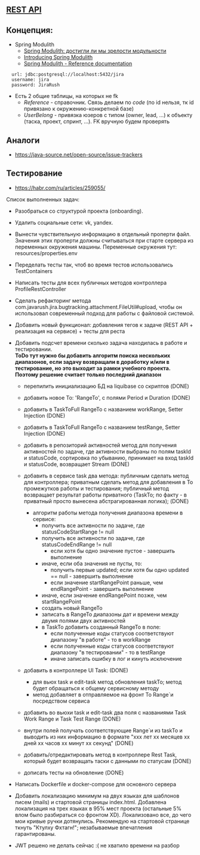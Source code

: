 ## [REST API](http://localhost:8080/doc)

## Концепция:

- Spring Modulith
    - [Spring Modulith: достигли ли мы зрелости модульности](https://habr.com/ru/post/701984/)
    - [Introducing Spring Modulith](https://spring.io/blog/2022/10/21/introducing-spring-modulith)
    - [Spring Modulith - Reference documentation](https://docs.spring.io/spring-modulith/docs/current-SNAPSHOT/reference/html/)

```
  url: jdbc:postgresql://localhost:5432/jira
  username: jira
  password: JiraRush
```

- Есть 2 общие таблицы, на которых не fk
    - _Reference_ - справочник. Связь делаем по _code_ (по id нельзя, тк id привязано к окружению-конкретной базе)
    - _UserBelong_ - привязка юзеров с типом (owner, lead, ...) к объекту (таска, проект, спринт, ...). FK вручную будем
      проверять

## Аналоги

- https://java-source.net/open-source/issue-trackers

## Тестирование

- https://habr.com/ru/articles/259055/

Список выполненных задач:
- Разобраться со структурой проекта (onboarding).
- Удалить социальные сети: vk, yandex.
- Вынести чувствительную информацию в отдельный проперти файл. 
Значения этих проперти должны считываться при старте сервера из переменных окружения машины.
Переменные окружения тут: resources/properties.env
- Переделать тесты так, чтоб во время тестов использовались TestContainers
- Написать тесты для всех публичных методов контроллера ProfileRestController
- Сделать рефакторинг метода com.javarush.jira.bugtracking.attachment.FileUtil#upload,
чтобы он использовал современный подход для работы с файловой системой.
- Добавить новый функционал: добавления тегов к задаче (REST API + реализация на сервисе) + тесты для реста
- Добавить подсчет времени сколько задача находилась в работе и тестировании. </br>
**ToDo тут нужно бы добавить алгоритм поиска нескольких диапазонов, если задачу возвращали в доработку и/или в тестирование, но это выходит за рамки учебного проекта. Поэтому решение считает только последний диапазон**</br>
  - перепилить инициализацию БД на liquibase со скриптов (DONE)
  - добавить новое To: 'RangeTo', с полями Period и Duration (DONE)
  - добавить в TaskToFull RangeTo с названием workRange, Setter Injection (DONE)
  - добавить в TaskToFull RangeTo с названием testRange, Setter Injection (DONE)
  - добавить в репозиторий активностей метод для получения активностей по задаче, где активности 
выбраны по полям taskId и statusCode, сортировка по убыванию, принимает на вход taskId и statusCode, возвращает Stream<Activity> (DONE)
  - добавить в сервисе task два метода: публичным сделать метод для контроллера; приватным сделать метод для добавления
  в To промежутков работы и тестирования; публичный метод возвращает результат работы приватного (TaskTo; 
  по факту - в приватный просто вынесена абстрагированная логика); (DONE)</br>
    - алгоритм работы метода получения диапазона времени в сервисе:
      - получить все активности по задаче, где statusCodeStartRange != null
      - получить все активности по задаче, где statusCodeEndRange != null
        - если хотя бы одно значение пустое - завершить выполнение
      - иначе, если оба значения не пусты, то:
        - получить первые updated; если хотя бы одно updated == null - завершить выполнение
        - если значение startRangePoint раньше, чем endRangePoint - завершить выполнение
      - иначе, если значение endRangePoint позже, чем startRangePoint
      - создать новый RangeTo
      - записать в RangeTo диапазоны дат и времени между двумя полями двух активностей
      - в TaskTo добавить созданный RangeTo в поле:
        - если полученные коды статусов соответствуют диапазону "в работе" - то в workRange
        - если полученные коды статусов соответствуют диапазону "в тестировании" - то в testRange
        - иначе записать ошибку в лог и кинуть исключение
  
  - добавить в контроллере UI Task: (DONE)
    - для вьюх task и edit-task метод обновления taskTo; метод будет обращаться к общему сервисному методу
    - метод добавляет в отправляемое на фронт To Range`и посредством сервиса
  - добавить во вьюхи task и edit-task два поля с названиями Task Work Range и Task Test Range (DONE)
  - внутри полей получать соответствующие Range`и из taskTo и выводить из них информацию в формате
  "ххх лет хх месяцев хх дней хх часов хх минут хх секунд" (DONE)
  - добавить/отредактировать метод в контроллере Rest Task, который будет возвращать таски с данными по статусам (DONE)
  - дописать тесты на обновление (DONE)

- Написать Dockerfile и docker-compose для основного сервера
- Добавить локализацию минимум на двух языках для шаблонов писем (mails) и стартовой страницы index.html.
Добавлена локализация на трех языках в 95% мест проекта (остальные 5% влом было разбираться со фронтом XD).
Локализовано все, до чего мои кривые ручки дотянулись. Рекомендую на стартовой странице ткнуть "Ктулху Фхтагн!";
незабываемые впечатления гарантированы.
- JWT решено не делать сейчас :( не хватило времени на разбор
